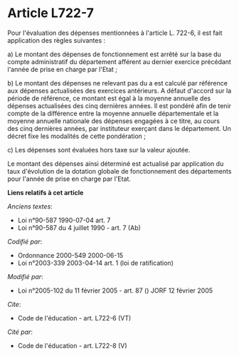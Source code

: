 # Article L722-7

Pour l'évaluation des dépenses mentionnées à l'article L. 722-6, il est fait application des règles suivantes : 

a) Le montant des dépenses de fonctionnement est arrêté sur la base du compte administratif du département afférent au
dernier exercice précédant l'année de prise en charge par l'Etat ; 

b) Le montant des dépenses ne relevant pas du a est calculé par référence aux dépenses actualisées des exercices antérieurs.
A défaut d'accord sur la période de référence, ce montant est égal à la moyenne annuelle des dépenses actualisées des cinq
dernières années. Il est pondéré afin de tenir compte de la différence entre la moyenne annuelle départementale et la moyenne
annuelle nationale des dépenses engagées à ce titre, au cours des cinq dernières années, par instituteur exerçant dans le
département. Un décret fixe les modalités de cette pondération ; 

c) Les dépenses sont évaluées hors taxe sur la valeur ajoutée. 

Le montant des dépenses ainsi déterminé est actualisé par application du taux d'évolution de la dotation globale de
fonctionnement des départements pour l'année de prise en charge par l'Etat.

**Liens relatifs à cet article**

_Anciens textes_:

  - Loi n°90-587 1990-07-04 art. 7
  - Loi n°90-587 du 4 juillet 1990 - art. 7 (Ab)

_Codifié par_:

  - Ordonnance 2000-549 2000-06-15
  - Loi n°2003-339 2003-04-14 art. 1 (loi de ratification)

_Modifié par_:

  - Loi n°2005-102 du 11 février 2005 - art. 87 () JORF 12 février 2005

_Cite_:

  - Code de l'éducation - art. L722-6 (VT)

_Cité par_:

  - Code de l'éducation - art. L722-8 (V)

